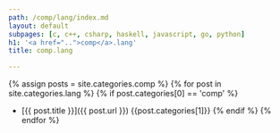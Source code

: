 ```yaml
---
path: /comp/lang/index.md
layout: default
subpages: [c, c++, csharp, haskell, javascript, go, python]
h1: '<a href="..">comp</a>.lang'
title: comp.lang

---
```



{% assign posts = site.categories.comp %}
{% for post in site.categories.lang %}
{% if post.categories[0] == 'comp' %}
- [{{ post.title }}]({{ post.url }}) {{post.categories[1]}}
{% endif %}
{% endfor %}

